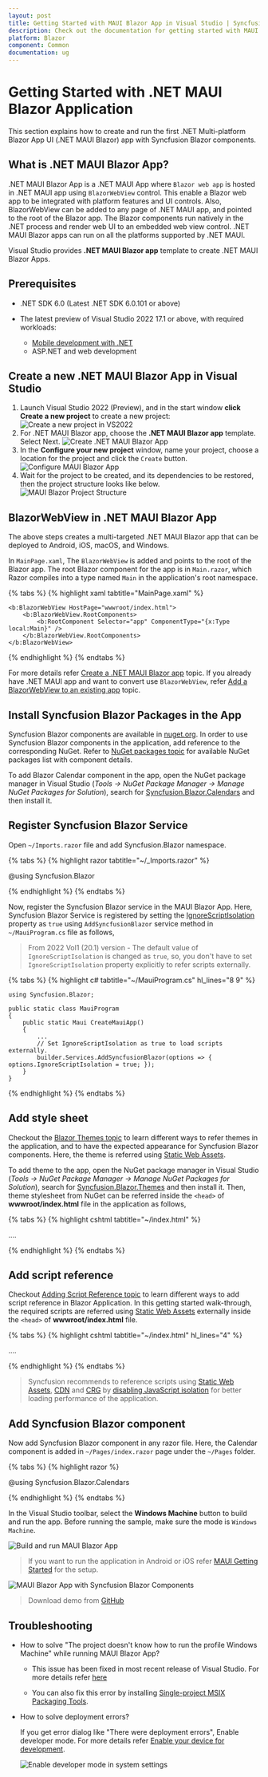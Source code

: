 ```yaml
---
layout: post
title: Getting Started with MAUI Blazor App in Visual Studio | Syncfusion
description: Check out the documentation for getting started with MAUI Blazor App and Syncfusion Blazor Components in Visual Studio and much more.
platform: Blazor
component: Common
documentation: ug
---
```


# Getting Started with .NET MAUI Blazor Application

This section explains how to create and run the first .NET Multi-platform Blazor App UI (.NET MAUI Blazor) app with Syncfusion Blazor components.

## What is .NET MAUI Blazor App?

.NET MAUI Blazor App is a .NET MAUI App where `Blazor web app` is hosted in .NET MAUI app using `BlazorWebView` control. This enable a Blazor web app to be integrated with platform features and UI controls. Also, BlazorWebView can be added to any page of .NET MAUI app, and pointed to the root of the Blazor app. The Blazor components run natively in the .NET process and render web UI to an embedded web view control. .NET MAUI Blazor apps can run on all the platforms supported by .NET MAUI. 

Visual Studio provides **.NET MAUI Blazor app** template to create .NET MAUI Blazor Apps.

## Prerequisites

* .NET SDK 6.0 (Latest .NET SDK 6.0.101 or above)

* The latest preview of Visual Studio 2022 17.1 or above, with required workloads:
   * [Mobile development with .NET](https://docs.microsoft.com/en-us/dotnet/maui/get-started/installation)
   * ASP.NET and web development 

## Create a new .NET MAUI Blazor App in Visual Studio

1.  Launch Visual Studio 2022 (Preview), and in the start window **click Create a new project** to create a new project:
![Create a new project in VS2022](images\maui\create-new-project.png)
2. For .NET MAUI Blazor app, choose the **.NET MAUI Blazor app** template. Select Next. 
![Create .NET MAUI Blazor App](images\maui\create-maui-blazor-app.png)
3. In the **Configure your new project** window, name your project, choose a location for the project and click the `Create` button.
![Configure MAUI Blazor App](images\maui\configure-maui-blazor-app.png)
4. Wait for the project to be created, and its dependencies to be restored, then the project structure looks like below.
![MAUI Blazor Project Structure](images\maui\maui-blazor-project-structure.png)

## BlazorWebView in .NET MAUI Blazor App

The above steps creates a multi-targeted .NET MAUI Blazor app that can be deployed to Android, iOS, macOS, and Windows. 

In `MainPage.xaml`, The `BlazorWebView` is added and points to the root of the Blazor app. The root Blazor component for the app is in `Main.razor`, which Razor compiles into a type named `Main` in the application's root namespace. 

{% tabs %}
{% highlight xaml tabtitle="MainPage.xaml" %}

<ContentPage xmlns="http://schemas.microsoft.com/dotnet/2021/maui"
             xmlns:x="http://schemas.microsoft.com/winfx/2009/xaml"
             xmlns:b="clr-namespace:Microsoft.AspNetCore.Components.WebView.Maui;assembly=Microsoft.AspNetCore.Components.WebView.Maui"
             xmlns:local="clr-namespace:MauiApp1"
             x:Class="MauiApp1.MainPage"
             BackgroundColor="{DynamicResource PageBackgroundColor}">

    <b:BlazorWebView HostPage="wwwroot/index.html">
        <b:BlazorWebView.RootComponents>
            <b:RootComponent Selector="app" ComponentType="{x:Type local:Main}" />
        </b:BlazorWebView.RootComponents>
    </b:BlazorWebView>

</ContentPage>

{% endhighlight %}
{% endtabs %}

For more details refer [Create a .NET MAUI Blazor app](https://docs.microsoft.com/en-us/dotnet/maui/user-interface/controls/blazorwebview#create-a-net-maui-blazor-app) topic. If you already have .NET MAUI app and want to convert use `BlazorWebView`, refer [Add a BlazorWebView to an existing app](https://docs.microsoft.com/en-us/dotnet/maui/user-interface/controls/blazorwebview#add-a-blazorwebview-to-an-existing-app) topic.

## Install Syncfusion Blazor Packages in the App

Syncfusion Blazor components are available in [nuget.org](https://www.nuget.org/packages?q=syncfusion.blazor). In order to use Syncfusion Blazor components in the application, add reference to the corresponding NuGet. Refer to [NuGet packages topic](https://blazor.syncfusion.com/documentation/nuget-packages) for available NuGet packages list with component details. 

To add Blazor Calendar component in the app, open the NuGet package manager in Visual Studio (*Tools → NuGet Package Manager → Manage NuGet Packages for Solution*), search for [Syncfusion.Blazor.Calendars](https://www.nuget.org/packages/Syncfusion.Blazor.Calendars/) and then install it.

## Register Syncfusion Blazor Service

Open `~/Imports.razor` file and add Syncfusion.Blazor namespace.

{% tabs %}
{% highlight razor tabtitle="~/_Imports.razor" %}

@using Syncfusion.Blazor

{% endhighlight %}
{% endtabs %}

Now, register the Syncfusion Blazor service in the MAUI Blazor App. Here, Syncfusion Blazor Service is registered by setting the [IgnoreScriptIsolation](https://help.syncfusion.com/cr/blazor/Syncfusion.Blazor.GlobalOptions.html#Syncfusion_Blazor_GlobalOptions_IgnoreScriptIsolation) property as `true` using `AddSyncfusionBlazor` service method in `~/MauiProgram.cs` file as follows,

> From 2022 Vol1 (20.1) version - The default value of `IgnoreScriptIsolation` is changed as `true`, so, you don't have to set `IgnoreScriptIsolation` property explicitly to refer scripts externally.

{% tabs %}
{% highlight c# tabtitle="~/MauiProgram.cs" hl_lines="8 9" %}

    using Syncfusion.Blazor;

    public static class MauiProgram
    {
        public static Maui CreateMauiApp()
        {
            ...
            // Set IgnoreScriptIsolation as true to load scripts externally.
            builder.Services.AddSyncfusionBlazor(options => { options.IgnoreScriptIsolation = true; });
        }
    }

{% endhighlight %}
{% endtabs %}

## Add style sheet

Checkout the [Blazor Themes topic](https://blazor.syncfusion.com/documentation/appearance/themes) to learn different ways to refer themes in the application, and to have the expected appearance for Syncfusion Blazor components. Here, the theme is referred using [Static Web Assets](https://blazor.syncfusion.com/documentation/appearance/themes#static-web-assets).

To add theme to the app, open the NuGet package manager in Visual Studio (*Tools → NuGet Package Manager → Manage NuGet Packages for Solution*), search for [Syncfusion.Blazor.Themes](https://www.nuget.org/packages/Syncfusion.Blazor.Themes/) and then install it. Then, theme stylesheet from NuGet can be referred inside the `<head>` of **wwwroot/index.html** file in the application as follows,

{% tabs %}
{% highlight cshtml tabtitle="~/index.html" %}

   <head>
       ....
       <link href="_content/Syncfusion.Blazor.Themes/bootstrap5.css" rel="stylesheet" />
   </head>

{% endhighlight %}
{% endtabs %}

## Add script reference

Checkout [Adding Script Reference topic](https://blazor.syncfusion.com/documentation/common/adding-script-references) to learn different ways to add script reference in Blazor Application. In this getting started walk-through, the required scripts are referred using [Static Web Assets](https://sfblazor.azurewebsites.net/staging/documentation/common/adding-script-references#static-web-assets) externally inside the `<head>` of **wwwroot/index.html** file.

{% tabs %}
{% highlight cshtml tabtitle="~/index.html" hl_lines="4" %}

   <head>
       ....
       <link href="_content/Syncfusion.Blazor.Themes/bootstrap5.css" rel="stylesheet" />
       <script src="_content/Syncfusion.Blazor.Core/scripts/syncfusion-blazor.min.js" type="text/javascript"></script>
   </head>

{% endhighlight %}
{% endtabs %}

> Syncfusion recommends to reference scripts using [Static Web Assets](https://blazor.syncfusion.com/documentation/common/adding-script-references#static-web-assets), [CDN](https://blazor.syncfusion.com/documentation/common/adding-script-references#cdn-reference) and [CRG](https://blazor.syncfusion.com/documentation/common/custom-resource-generator) by [disabling JavaScript isolation](https://blazor.syncfusion.com/documentation/common/adding-script-references#disable-javascript-isolation) for better loading performance of the application. 

## Add Syncfusion Blazor component

Now add Syncfusion Blazor component in any razor file. Here, the Calendar component is added in `~/Pages/index.razor` page under the `~/Pages` folder.

{% tabs %}
{% highlight razor %}

@using Syncfusion.Blazor.Calendars

<SfCalendar TValue="DateTime"></SfCalendar>

{% endhighlight %}
{% endtabs %}

In the Visual Studio toolbar, select the **Windows Machine** button to build and run the app.
Before running the sample, make sure the mode is `Windows Machine`.

![Build and run MAUI Blazor App](images\maui\windows-machine-mode.png)

> If you want to run the application in Android or iOS refer [MAUI Getting Started](https://docs.microsoft.com/en-us/dotnet/maui/get-started/first-app) for the setup. 

![MAUI Blazor App with Syncfusion Blazor Components](images\maui\maui-blazor-calendar.png)

> Download demo from [GitHub](https://github.com/SyncfusionExamples/MAUI-Blazor-App-using-Syncfusion-Blazor-Components)

## Troubleshooting

* How to solve "The project doesn't know how to run the profile Windows Machine" while running MAUI Blazor App?

    * This issue has been fixed in most recent release of Visual Studio. For more details refer [here](https://developercommunity.visualstudio.com/t/the-project-doesnt-know-how-to-run-the-profile-win/1530395)
    
    * You can also fix this error by installing [Single-project MSIX Packaging Tools](https://marketplace.visualstudio.com/items?itemName=ProjectReunion.MicrosoftSingleProjectMSIXPackagingToolsDev17).

* How to solve deployment errors?

    If you get error dialog like "There were deployment errors", Enable developer mode. For more details refer [Enable your device for development](https://docs.microsoft.com/en-us/windows/apps/get-started/enable-your-device-for-development).

   ![Enable developer mode in system settings](images\maui\enable-developer-mode.png)
